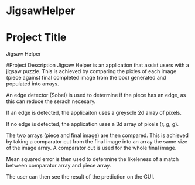 # JigsawHelper

# Project Title
Jigsaw Helper

#Project Description
Jigsaw Helper is an application that assist users with a jigsaw puzzle. This is achieved by comparing the pixles of each image (piece against final completed image from the box) generated and populated into arrays.

An edge detector (Sobel) is used to determine if the piece has an edge, as this can reduce the serach necesary.

If an edge is detected, the applicaiton uses a greyscle 2d array of pixels.

If no edge is detected, the application uses a 3d array of pixels (r, g, g).

The two arrays (piece and final image) are then compared. This is achieved by taking a comparator cut from the final image into an array the same size of the image array. A comparator cut is used for the whole final image. 

Mean squared error is then used to determine the likeleness of a match between comparator array and piece array.

The user can then see the result of the prediction on the GUI.
